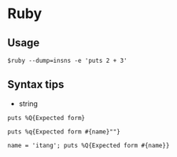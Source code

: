 # Ruby

## Usage

    $ruby --dump=insns -e 'puts 2 + 3'

## Syntax tips

* string

`puts %Q{Expected form}`

`puts %q{Expected form #{name}""}`

`name = 'itang'; puts %Q{Expected form #{name}}`
